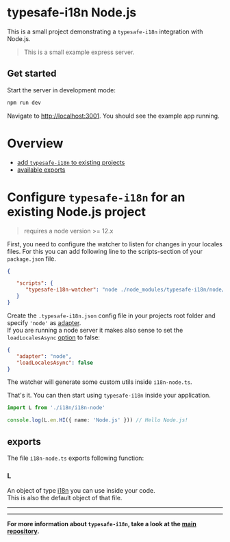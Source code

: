 # typesafe-i18n Node.js

This is a small project demonstrating a `typesafe-i18n` integration with Node.js.

> This is a small example express server.


## Get started

Start the server in development mode:

```bash
npm run dev
```

Navigate to [http://localhost:3001](http://localhost:3001). You should see the example app running.

# Overview
 - [add `typesafe-i18n` to existing projects](#configure-typesafe-i18n-for-an-existing-nodejs-project)
 - [available exports](#exports)


<!-- ------------------------------------------------------------------------------------------ -->
<!-- ------------------------------------------------------------------------------------------ -->
<!-- ------------------------------------------------------------------------------------------ -->

# Configure `typesafe-i18n` for an existing Node.js project

> requires a node version >= 12.x

First, you need to configure the watcher to listen for changes in your locales files.
For this you can add following line to the scripts-section of your `package.json` file.

```json
{

   "scripts": {
      "typesafe-i18n-watcher": "node ./node_modules/typesafe-i18n/node/watcher.js"
   }
}
```

Create the `.typesafe-i18n.json` config file in your projects root folder and specify `'node'` as [adapter](https://github.com/ivanhofer/typesafe-i18n#adapter).\
If you are running a node server it makes also sense to set the `loadLocalesAsync` [option](https://github.com/ivanhofer/typesafe-i18n#options) to false:

```json
{
   "adapter": "node",
   "loadLocalesAsync": false
}
```

The watcher will generate some custom utils inside `i18n-node.ts`.

That's it. You can then start using `typesafe-i18n` inside your application.

```typescript
import L from './i18n/i18n-node'

console.log(L.en.HI({ name: 'Node.js' })) // Hello Node.js!
```


<!-- ------------------------------------------------------------------------------------------ -->
<!-- ------------------------------------------------------------------------------------------ -->
<!-- ------------------------------------------------------------------------------------------ -->

## exports

The file `i18n-node.ts` exports following function:

### L

An object of type [i18n](https://github.com/ivanhofer/typesafe-i18n#i18n) you can use inside your code.\
This is also the default object of that file.

<!-- ------------------------------------------------------------------------------------------ -->
<!-- ------------------------------------------------------------------------------------------ -->
<!-- ------------------------------------------------------------------------------------------ -->

---
---

**For more information about `typesafe-i18n`, take a look at the [main repository](https://github.com/ivanhofer/typesafe-i18n).**